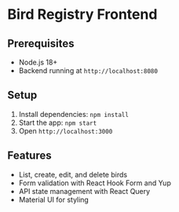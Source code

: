 # Bird Registry Frontend

## Prerequisites

- Node.js 18+
- Backend running at `http://localhost:8080`

## Setup

1. Install dependencies: `npm install`
2. Start the app: `npm start`
3. Open `http://localhost:3000`

## Features

- List, create, edit, and delete birds
- Form validation with React Hook Form and Yup
- API state management with React Query
- Material UI for styling
